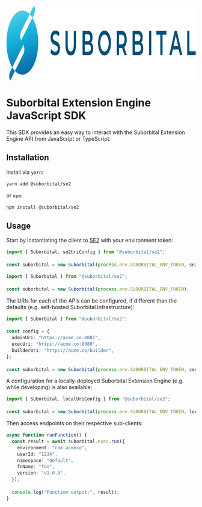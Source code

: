 <p align="center">
    <a href="https://suborbital.dev/">
        <img src="suborbital-logo.svg" alt="Suborbital" height="200" />
    </a>
</p>

# Suborbital Extension Engine JavaScript SDK

This SDK provides an easy way to interact with the Suborbital Extension Engine API from JavaScript or TypeScript.

## Installation

Install via `yarn`:

```sh
yarn add @suborbital/se2
```

or `npm`:

```sh
npm install @suborbital/se2
```

## Usage

Start by instantiating the client to [SE2](https://suborbital.dev/) with your environment token:

```ts
import { Suborbital, se2UriConfig } from "@suborbital/se2";

const suborbital = new Suborbital(process.env.SUBORBITAL_ENV_TOKEN, se2UriConfig);
```

```ts
import { Suborbital } from "@suborbital/se2";

const suborbital = new Suborbital(process.env.SUBORBITAL_ENV_TOKEN);
```

The URIs for each of the APIs can be configured, if different than the defaults (e.g. self-hosted Suborbital infrastructure):

```ts
import { Suborbital } from "@suborbital/se2";

const config = {
  adminUri: "https://acme.co:8081",
  execUri: "https://acme.co:8080",
  builderUri: "https://acme.co/builder",
};

const suborbital = new Suborbital(process.env.SUBORBITAL_ENV_TOKEN, config);
```

A configuration for a locally-deployed Suborbital Extension Engine (e.g. while developing) is also available:

```ts
import { Suborbital, localUriConfig } from "@suborbital/se2";

const suborbital = new Suborbital(process.env.SUBORBITAL_ENV_TOKEN, localUriConfig);
```

Then access endpoints on their respective sub-clients:

```ts
async function runFunction() {
  const result = await suborbital.exec.run({
    environment: "com.acmeco",
    userId: "1234",
    namespace: "default",
    fnName: "foo",
    version: "v1.0.0",
  });

  console.log("Function output:", result);
}
```
